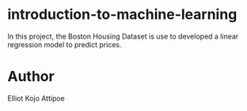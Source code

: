 # introduction-to-machine-learning
In this project, the Boston Housing Dataset is use to developed a linear regression model to predict prices.

# Author
Elliot Kojo Attipoe
